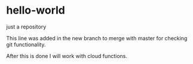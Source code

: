 # hello-world
just a repository

This line was added in the new branch to merge with master for checking git functionality.

After this is done I will work with cloud functions.
